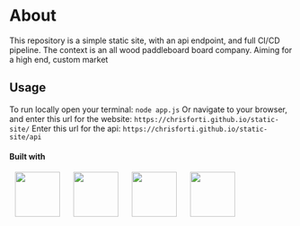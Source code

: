 # About

This repository is a simple static site, with an api endpoint, and full CI/CD pipeline. The context is an all wood paddleboard board company. Aiming for a high end, custom market

## Usage

To run locally open your terminal:
`node app.js`
Or navigate to your browser, and enter this url for the website:
`https://chrisforti.github.io/static-site/`
Enter this url for the api:
`https://chrisforti.github.io/static-site/api`

#### Built with

<p>
  <img src="https://cdn.jsdelivr.net/gh/devicons/devicon@latest/icons/css3/css3-original.svg" height="80" width="80" hspace="10px" />
  <img src="https://cdn.jsdelivr.net/gh/devicons/devicon@latest/icons/html5/html5-original.svg" height="80" width="80" hspace="10px" />
  <img src="https://cdn.jsdelivr.net/gh/devicons/devicon@latest/icons/javascript/javascript-original.svg" height="80" width="80" hspace="10px" />
  <img src="https://cdn.jsdelivr.net/gh/devicons/devicon@latest/icons/jquery/jquery-original.svg" height="80" width="80" hspace="10px" />
</p>
